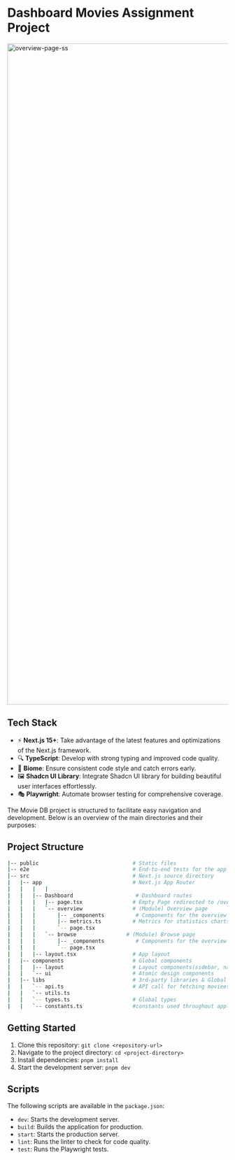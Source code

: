 # Dashboard Movies Assignment Project
<img width="1512" alt="overview-page-ss" src="https://github.com/user-attachments/assets/ad368c13-572e-4813-a79b-18c488b9d566" />

## Tech Stack

- ⚡ **Next.js 15+**: Take advantage of the latest features and optimizations of the Next.js framework.
- 🔍 **TypeScript**: Develop with strong typing and improved code quality.
- 🚀 **Biome**: Ensure consistent code style and catch errors early.
- 🖼️ **Shadcn UI Library**: Integrate Shadcn UI library for building beautiful user interfaces effortlessly.
- 🎭 **Playwright**: Automate browser testing for comprehensive coverage.

The Movie DB project is structured to facilitate easy navigation and development. Below is an overview of the main directories and their purposes:

## Project Structure

```bash
|-- public                              # Static files
|-- e2e                                 # End-to-end tests for the application
|-- src                                 # Next.js source directory
|   |-- app                             # Next.js App Router
|   |   |   |   
|   |   |-- Dashboard                    # Dashboard routes
|   |   |   |-- page.tsx                # Empty Page redirected to /overview 
|   |   |   `-- overview                # (Module) Overview page
|   |   |       |-- _components          # Components for the overview page
|   |   |       |-- metrics.ts          # Metrics for statistics charts
|   |   |       `-- page.tsx
|   |   |   `-- browse                # (Module) Browse page
|   |   |       |-- _components          # Components for the overview page
|   |   |       `-- page.tsx
|   |   |-- layout.tsx                  # App layout
|   |-- components                      # Global components
|   |   |-- layout                      # Layout components(sidebar, nav, etc..)
|   |   `-- ui                          # Atomic design components
|   |-- libs                            # 3rd-party libraries & Global utilitis
|   |   `-- api.ts                      # API call for fetching moviees
|   |   `-- utils.ts
|   |   `-- types.ts                    # Global types
|   |   `-- constants.ts                #constants used throughout application.

```

## Getting Started

1. Clone this repository: `git clone <repository-url>`
2. Navigate to the project directory: `cd <project-directory>`
3. Install dependencies: `pnpm install`
4. Start the development server: `pnpm dev`

## Scripts

The following scripts are available in the `package.json`:

- `dev`: Starts the development server.
- `build`: Builds the application for production.
- `start`: Starts the production server.
- `lint`: Runs the linter to check for code quality.
- `test`: Runs the Playwright tests.
